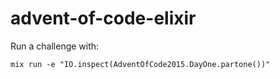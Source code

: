 # advent-of-code-elixir

Run a challenge with:
```
mix run -e "IO.inspect(AdventOfCode2015.DayOne.partone())"
```
